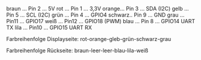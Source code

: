 braun ... Pin 2 ... 5V
rot   ... Pin 1 ... 3,3V
orange... Pin 3 ... SDA (I2C)
gelb  ... Pin 5 ... SCL (I2C)
grün  ... Pin 4 ... GPIO4
schwarz.. Pin 9 ... GND
grau  ... Pin11 ... GPIO17
weiß  ... Pin12 ... GPIO18 (PWM)
blau  ... Pin 8 ... GPIO14 UART TX
lila  ... Pin10 ... GPIO15 UART RX

Farbreihenfolge Displayseite:
rot-orange-gleb-grün-schwarz-grau

Farbreihenfolge Rückseite:
braun-leer-leer-blau-lila-weiß
